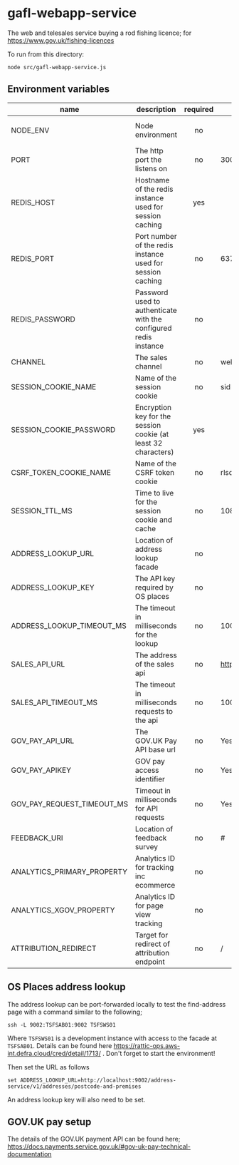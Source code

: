 # gafl-webapp-service

The web and telesales service buying a rod fishing licence; for https://www.gov.uk/fishing-licences

To run from this directory:

`node src/gafl-webapp-service.js`

## Environment variables

| name                       | description                                                      | required | default             | valid                         |
| -------------------------- | ---------------------------------------------------------------- | :------: | ------------------- | ----------------------------- |
| NODE_ENV                   | Node environment                                                 |    no    |                     | development, test, production |
| PORT                       | The http port the listens on                                     |    no    | 3000                |                               |
| REDIS_HOST                 | Hostname of the redis instance used for session caching          |   yes    |                     |                               |
| REDIS_PORT                 | Port number of the redis instance used for session caching       |    no    | 6379                |                               |
| REDIS_PASSWORD             | Password used to authenticate with the configured redis instance |    no    |                     |                               |
| CHANNEL                    | The sales channel                                                |    no    | websales            | websales, telesales           |
| SESSION_COOKIE_NAME        | Name of the session cookie                                       |    no    | sid                 |                               |
| SESSION_COOKIE_PASSWORD    | Encryption key for the session cookie (at least 32 characters)   |   yes    |                     |                               |
| CSRF_TOKEN_COOKIE_NAME     | Name of the CSRF token cookie                                    |    no    | rlsctkn             |                               |
| SESSION_TTL_MS             | Time to live for the session cookie and cache                    |    no    | 10800000            |                               |
| ADDRESS_LOOKUP_URL         | Location of address lookup facade                                |    no    |                     |                               |
| ADDRESS_LOOKUP_KEY         | The API key required by OS places                                |    no    |                     |                               |
| ADDRESS_LOOKUP_TIMEOUT_MS  | The timeout in milliseconds for the lookup                       |    no    | 10000               |                               |
| SALES_API_URL              | The address of the sales api                                     |    no    | http://0.0.0.0:4000 |                               |
| SALES_API_TIMEOUT_MS       | The timeout in milliseconds requests to the api                  |    no    | 10000               |                               |
| GOV_PAY_API_URL            | The GOV.UK Pay API base url                                      |    no    | Yes                 |                               |
| GOV_PAY_APIKEY             | GOV pay access identifier                                        |    no    | Yes                 |                               |
| GOV_PAY_REQUEST_TIMEOUT_MS | Timeout in milliseconds for API requests                         |    no    | Yes                 |                               |
| FEEDBACK_URI               | Location of feedback survey                                      |    no    | #                   |                               |
| ANALYTICS_PRIMARY_PROPERTY | Analytics ID for tracking inc ecommerce                          |    no    |                     |                               |
| ANALYTICS_XGOV_PROPERTY    | Analytics ID for page view tracking                              |    no    |                     |                               |
| ATTRIBUTION_REDIRECT       | Target for redirect of attribution endpoint                      |    no    | /                   |                               |

## OS Places address lookup

The address lookup can be port-forwarded locally to test the find-address page with a command similar to the following;

`ssh -L 9002:TSFSAB01:9002 TSFSWS01`

Where `TSFSWS01` is a development instance with access to the facade at `TSFSAB01`. Details can be found here https://rattic-ops.aws-int.defra.cloud/cred/detail/1713/ . Don't forget to start the environment!

Then set the URL as follows

`set ADDRESS_LOOKUP_URL=http://localhost:9002/address-service/v1/addresses/postcode-and-premises`

An address lookup key will also need to be set.

## GOV.UK pay setup

The details of the GOV.UK payment API can be found here; https://docs.payments.service.gov.uk/#gov-uk-pay-technical-documentation
